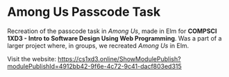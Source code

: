 # Among Us Passcode Task

Recreation of the passcode task in _Among Us_, made in Elm for **COMPSCI 1XD3 - Intro to Software Design Using Web Programming**. Was a part of a larger project where, in groups, we recreated _Among Us_ in Elm.

Visit the website:
https://cs1xd3.online/ShowModulePublish?modulePublishId=4912bb42-9f6e-4c72-9c41-dacf803ed315
